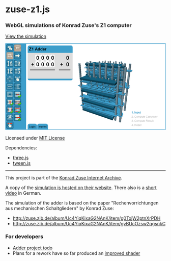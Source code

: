 zuse-z1.js
==========

### WebGL simulations of Konrad Zuse's Z1 computer ###

<!--
[View the simulation](https://daign.github.io/zuse-z1.js/)
Current version here is buggy, linking to zib instead:
-->

[View the simulation](http://zuse-z1.zib.de/simulations/z1/adders/wgl/)

![screenshot](./screenshot.png)

Licensed under [MIT License](./LICENSE.txt)

Dependencies:
* [three.js](https://github.com/mrdoob/three.js)
* [tween.js](https://github.com/sole/tween.js)

---

This project is part of the [Konrad Zuse Internet Archive](http://zuse.zib.de/).

A copy of the [simulation is hosted on their website](http://zuse-z1.zib.de/).
There also is a [short video](http://zuse-z1.zib.de/simulations/z1/adders/wgl/videos/z1-simulation.mp4) in German.

The simulation of the adder is based on the paper "Rechenvorrichtungen aus mechanischen Schaltgliedern" by Konrad Zuse:
* http://zuse.zib.de/album/Uc4YiqKixaG2NAnK/item/g0TxjW2ptnXrPDH
* http://zuse.zib.de/album/Uc4YiqKixaG2NAnK/item/gvBUcOzsw2qgsnkC

### For developers ###

* [Adder project todo](./adder/Todo.md)
* Plans for a rework have so far produced an [improved shader](./rework)

